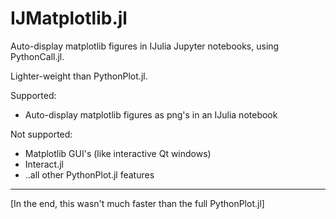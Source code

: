 # IJMatplotlib.jl

Auto-display matplotlib figures in IJulia Jupyter notebooks, using PythonCall.jl.

Lighter-weight than PythonPlot.jl.

Supported:
- Auto-display matplotlib figures as png's in an IJulia notebook

Not supported:
- Matplotlib GUI's (like interactive Qt windows)
- Interact.jl
- ..all other PythonPlot.jl features


---

[In the end, this wasn't much faster than the full PythonPlot.jl]
